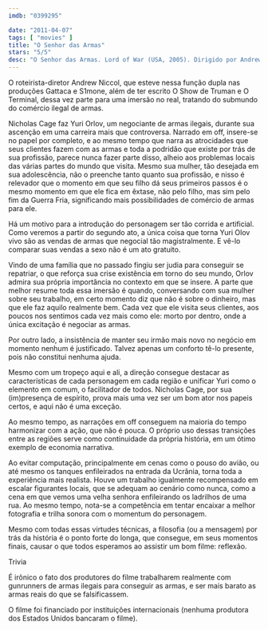 ```yaml
---
imdb: "0399295"

date: "2011-04-07"
tags: [ "movies" ]
title: "O Senhor das Armas"
stars: "5/5"
desc: "O Senhor das Armas. Lord of War (USA, 2005). Dirigido por Andrew Niccol. Escrito por Andrew Niccol. Com Nicolas Cage, Bridget Moynahan, Jared Leto, Shake Tukhmanyan, Jean-Pierre Nshanian, Jared Burke, Eric Uys, David Shumbris, Stewart Morgan."
---
```

O roteirista-diretor Andrew Niccol, que esteve nessa função dupla nas produções Gattaca e S1mone, além de ter escrito O Show de Truman e O Terminal, dessa vez parte para uma imersão no real, tratando do submundo do comércio ilegal de armas.

Nicholas Cage faz Yuri Orlov, um negociante de armas ilegais, durante sua ascenção em uma carreira mais que controversa. Narrado em off, insere-se no papel por completo, e ao mesmo tempo que narra as atrocidades que seus clientes fazem com as armas e toda a podridão que existe por trás de sua profissão, parece nunca fazer parte disso, alheio aos problemas locais das várias partes do mundo que visita. Mesmo sua mulher, tão desejada em sua adolescência, não o preenche tanto quanto sua profissão, e nisso é relevador que o momento em que seu filho dá seus primeiros passos é o mesmo momento em que ele fica em êxtase, não pelo filho, mas sim pelo fim da Guerra Fria, significando mais possibilidades de comércio de armas para ele.

Há um motivo para a introdução do personagem ser tão corrida e artificial. Como veremos a partir do segundo ato, a única coisa que torna Yuri Olov vivo são as vendas de armas que negocial tão magistralmente. E vê-lo comparar suas vendas a sexo não é um ato gratuito.

Vindo de uma família que no passado fingiu ser judia para conseguir se repatriar, o que reforça sua crise existência em torno do seu mundo, Orlov admira sua própria importância no contexto em que se insere. A parte que melhor resume toda essa imersão é quando, conversando com sua mulher sobre seu trabalho, em certo momento diz que não é sobre o dinheiro, mas que ele faz aquilo realmente bem. Cada vez que ele visita seus clientes, aos poucos nos sentimos cada vez mais como ele: morto por dentro, onde a única excitação é negociar as armas.

Por outro lado, a insistência de manter seu irmão mais novo no negócio em momento nenhum é justificado. Talvez apenas um conforto tê-lo presente, pois não constitui nenhuma ajuda.

Mesmo com um tropeço aqui e ali, a direção consegue destacar as características de cada personagem em cada região e unificar Yuri como o elemento em comum, o facilitador de todos. Nicholas Cage, por sua (im)presença de espírito, prova mais uma vez ser um bom ator nos papeis certos, e aqui não é uma exceção.

Ao mesmo tempo, as narrações em off conseguem na maioria do tempo harmonizar com a ação, que não é pouca. O próprio uso dessas transições entre as regiões serve como continuidade da própria história, em um ótimo exemplo de economia narrativa.

Ao evitar computação, principalmente em cenas como o pouso do avião, ou até mesmo os tanques enfileirados na entrada da Ucrânia, torna toda a experiência mais realista. Houve um trabalho igualmente recompensado em escalar figurantes locais, que se adequam ao cenário como nunca, como a cena em que vemos uma velha senhora enfileirando os ladrilhos de uma rua. Ao mesmo tempo, nota-se a competência em tentar encaixar a melhor fotografia e trilha sonora com o momentum do personagem.

Mesmo com todas essas virtudes técnicas, a filosofia (ou a mensagem) por trás da história é o ponto forte do longa, que consegue, em seus momentos finais, causar o que todos esperamos ao assistir um bom filme: reflexão.

Trivia

É irônico o fato dos produtores do filme trabalharem realmente com gunrunners de armas ilegais para conseguir as armas, e ser mais barato as armas reais do que se falsificassem.

O filme foi financiado por instituições internacionais (nenhuma produtora dos Estados Unidos bancaram o filme).

